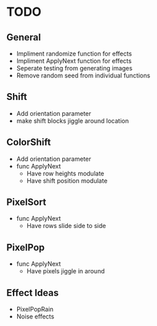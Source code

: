 # TODO

## General
- Impliment randomize function for effects
- Impliment ApplyNext function for effects
- Seperate testing from generating images
- Remove random seed from individual functions

## Shift
- Add orientation parameter
- make shift blocks jiggle around location

## ColorShift
- Add orientation parameter
- func ApplyNext
    - Have row heights modulate
    - Have shift position modulate

## PixelSort
- func ApplyNext
    - Have rows slide side to side

## PixelPop
- func ApplyNext
    - Have pixels jiggle in around

## Effect Ideas
- PixelPopRain
- Noise effects
